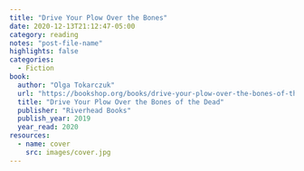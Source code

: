 ```yaml
---
title: "Drive Your Plow Over the Bones"
date: 2020-12-13T21:12:47-05:00
category: reading
notes: "post-file-name"
highlights: false
categories:
  - Fiction
book:
  author: "Olga Tokarczuk"
  url: "https://bookshop.org/books/drive-your-plow-over-the-bones-of-the-dead-9780525541349/9780525541349"
  title: "Drive Your Plow Over the Bones of the Dead"
  publisher: "Riverhead Books"
  publish_year: 2019
  year_read: 2020
resources:
  - name: cover
    src: images/cover.jpg
---
```


